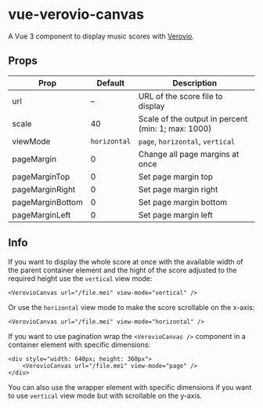 # vue-verovio-canvas

A Vue 3 component to display music scores with [Verovio](https://www.verovio.org/index.xhtml).

## Props

| Prop             | Default      | Description                                        |
|------------------|--------------|----------------------------------------------------|
| url              | –            | URL of the score file to display                   |
| scale            | 40           | Scale of the output in percent (min: 1; max: 1000) |
| viewMode         | `horizontal` | `page`, `horizontal`, `vertical`                   |
| pageMargin       | 0            | Change all page margins at once                    |
| pageMarginTop    | 0            | Set page margin top                                |
| pageMarginRight  | 0            | Set page margin right                              |
| pageMarginBottom | 0            | Set page margin bottom                             |
| pageMarginLeft   | 0            | Set page margin left                               |


## Info

If you want to display the whole score at once with the available width of the
parent container element and the hight of the score adjusted to the required
height use the `vertical` view mode:

```
<VerovioCanvas url="/file.mei" view-mode="vertical" />
```

Or use the `horizontal` view mode to make the score scrollable on the x-axis:

```
<VerovioCanvas url="/file.mei" view-mode="horizontal" />
```

If you want to use pagination wrap the `<VerovioCanvas />` component in a
container element with specific dimensions:

```
<div style="width: 640px; height: 360px">
    <VerovioCanvas url="/file.mei" view-mode="page" />
</div>
```

You can also use the wrapper element with specific dimensions if you want to use
`vertical` view mode but with scrollable on the y-axis.
